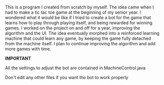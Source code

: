 This is a program I created from scratch by myself. The idea came when I had to make a tic tac toe game at the beginning of my senior year. I wondered what it would be like if I tried to create a bot for the game that learns how to play through playing itself, and being rewarded for winning games. I worked on the project on and off for a year, improving the algorithm and the UI. The idea eventually morphed into a reinforced learning machine that could learn any game, by keeping the game fully detached from the machine itself. I plan to continue improving the algorithm and add more games with time.

**IMPORTANT**

All the settings to adjust the bot are contained in MachineControl.java

Don't edit any other files if you want the bot to work properly
